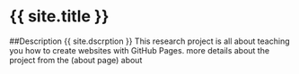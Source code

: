 # {{ site.title }}
##Description
{{ site.dscrption }}
This research project is all about teaching you how to create websites with GitHub Pages.
more details about the project from the (about page) about
